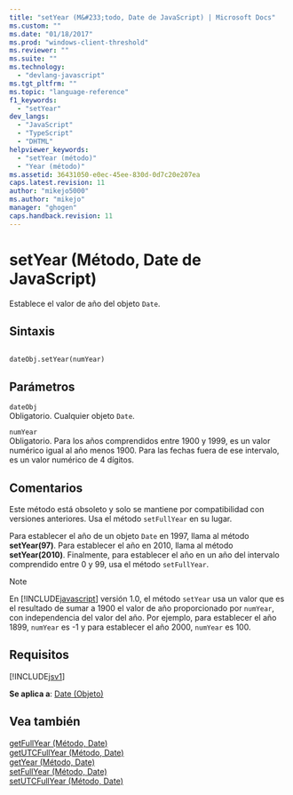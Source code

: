 ```yaml
---
title: "setYear (M&#233;todo, Date de JavaScript) | Microsoft Docs"
ms.custom: ""
ms.date: "01/18/2017"
ms.prod: "windows-client-threshold"
ms.reviewer: ""
ms.suite: ""
ms.technology: 
  - "devlang-javascript"
ms.tgt_pltfrm: ""
ms.topic: "language-reference"
f1_keywords: 
  - "setYear"
dev_langs: 
  - "JavaScript"
  - "TypeScript"
  - "DHTML"
helpviewer_keywords: 
  - "setYear (método)"
  - "Year (método)"
ms.assetid: 36431050-e0ec-45ee-830d-0d7c20e207ea
caps.latest.revision: 11
author: "mikejo5000"
ms.author: "mikejo"
manager: "ghogen"
caps.handback.revision: 11
---
```

# setYear (M&#233;todo, Date de JavaScript)
Establece el valor de año del objeto `Date`.  
  
## Sintaxis  
  
```  
  
dateObj.setYear(numYear)   
```  
  
## Parámetros  
 `dateObj`  
 Obligatorio.  Cualquier objeto `Date`.  
  
 `numYear`  
 Obligatorio.  Para los años comprendidos entre 1900 y 1999, es un valor numérico igual al año menos 1900.  Para las fechas fuera de ese intervalo, es un valor numérico de 4 dígitos.  
  
## Comentarios  
 Este método está obsoleto y solo se mantiene por compatibilidad con versiones anteriores.  Usa el método `setFullYear` en su lugar.  
  
 Para establecer el año de un objeto `Date` en 1997, llama al método **setYear\(97\)**.  Para establecer el año en 2010, llama al método **setYear\(2010\)**.  Finalmente, para establecer el año en un año del intervalo comprendido entre 0 y 99, usa el método `setFullYear`.  
  
> [!NOTE]
>  En [!INCLUDE[javascript](../../javascript/includes/javascript-md.md)] versión 1.0, el método `setYear` usa un valor que es el resultado de sumar a 1900 el valor de año proporcionado por `numYear`, con independencia del valor del año.  Por ejemplo, para establecer el año 1899, `numYear` es \-1 y para establecer el año 2000, `numYear` es 100.  
  
## Requisitos  
 [!INCLUDE[jsv1](../../javascript/misc/includes/jsv1-md.md)]  
  
 **Se aplica a**: [Date \(Objeto\)](../../javascript/reference/date-object-javascript.md)  
  
## Vea también  
 [getFullYear \(Método, Date\)](../../javascript/reference/getfullyear-method-date-javascript.md)   
 [getUTCFullYear \(Método, Date\)](../../javascript/reference/getutcfullyear-method-date-javascript.md)   
 [getYear \(Método, Date\)](../../javascript/reference/getyear-method-date-javascript.md)   
 [setFullYear \(Método, Date\)](../../javascript/reference/setfullyear-method-date-javascript.md)   
 [setUTCFullYear \(Método, Date\)](../../javascript/reference/setutcfullyear-method-date-javascript.md)